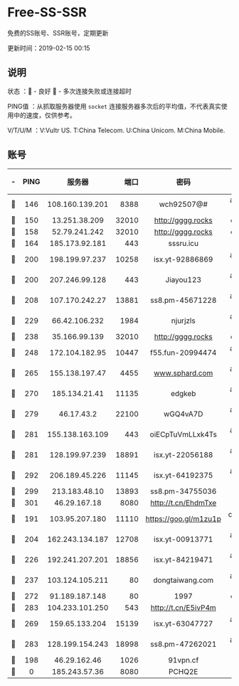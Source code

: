 # Free-SS-SSR

免费的SS账号、SSR账号，定期更新

更新时间：2019-02-15 00:15

## 说明

状态     ：🙂 - 良好 🙁 - 多次连接失败或连接超时

PING值   ：从抓取服务器使用 `socket` 连接服务器多次后的平均值，不代表真实使用中的速度，仅供参考。

V/T/U/M  ：V:Vultr US. T:China Telecom. U:China Unicom. M:China Mobile.

## 账号

|-|PING|服务器|端口|密码|加密方式|区域|V/T/U/M|
|:----:|:----:|:-----:|-----:|:----:|:----:|:----:|:----:|
|🙂|146|108.160.139.201|8388|wch92507@#|aes-256-cfb|JP|6↑/10↑/10↑/10↑|
|🙂|150|13.251.38.209|32010|http://gggg.rocks|chacha20|SG|9↑/9↑/9↓/10↑|
|🙂|158|52.79.241.242|32010|http://gggg.rocks|chacha20|KR|10↑/10↑/10↑/10↑|
|🙂|164|185.173.92.181|443|sssru.icu|rc4-md5|RU|10↑/9↑/10↑/10↑|
|🙂|200|198.199.97.237|10258|isx.yt-92886869|aes-256-cfb|US|10↑/10↑/10↑/10↑|
|🙂|200|207.246.99.128|443|Jiayou123|aes-256-cfb|US|10↑/10↑/10↑/10↑|
|🙂|208|107.170.242.27|13881|ss8.pm-45671228|aes-256-cfb|US|10↑/10↑/9↑/10↑|
|🙂|229|66.42.106.232|1984|njurjzls|aes-256-cfb|US|10↑/10↑/10↑/10↑|
|🙂|238|35.166.99.139|32010|http://gggg.rocks|chacha20|US|8↓/8↓/9↑/8↓|
|🙂|248|172.104.182.95|10447|f55.fun-20994474|aes-256-cfb|SG|9↑/10↑/9↑/10↑|
|🙂|265|155.138.197.47|4455|www.sphard.com|aes-256-cfb|US|9↑/10↑/10↑/10↑|
|🙂|270|185.134.21.41|11135|edgkeb|aes-256-cfb|GB|10↑/10↑/10↑/10↑|
|🙂|279|46.17.43.2|22100|wGQ4vA7D|aes-256-gcm|RU|4↑/10↑/10↑/10↑|
|🙂|281|155.138.163.109|443|oiECpTuVmLLxk4Ts|aes-256-cfb|US|1↓/10↑/10↑/10↑|
|🙂|281|128.199.97.239|18891|isx.yt-22056188|aes-256-cfb|SG|10↑/10↑/10↑/10↑|
|🙂|292|206.189.45.226|11145|isx.yt-64192375|aes-256-cfb|SG|10↑/10↑/10↑/10↑|
|🙂|299|213.183.48.10|13893|ss8.pm-34755036|rc4-md5|RU|10↑/10↑/9↑/10↑|
|🙂|301|46.29.167.18|8080|http://t.cn/EhdmTxe|rc4-md5|RU|10↑/10↑/10↑/10↑|
|🙂|191|103.95.207.180|11110|https://goo.gl/m1zu1p|chacha20-ietf|US|7↑/8↑/8↑/9↑|
|🙂|204|162.243.134.187|12708|isx.yt-00913771|aes-256-cfb|US|9↑/10↑/9↑/10↑|
|🙂|226|192.241.207.201|18856|isx.yt-84219471|aes-256-cfb|US|10↑/10↑/10↑/10↑|
|🙂|237|103.124.105.211|80|dongtaiwang.com|aes-256-cfb|US|10↑/10↑/10↑/10↑|
|🙂|272|91.189.187.148|80|1997|chacha20|US|9↑/10↑/9↑/10↑|
|🙂|283|104.233.101.250|543|http://t.cn/E5ivP4m|rc4-md5|CA|10↑/10↑/10↑/10↑|
|🙂|269|159.65.133.204|15139|isx.yt-63047727|aes-256-cfb|SG|10↑/10↑/10↑/10↑|
|🙂|283|128.199.154.243|18998|ss8.pm-47262021|aes-256-cfb|SG|10↑/10↑/9↑/10↑|
|🙁|198|46.29.162.46|1026|91vpn.cf|rc4-md5|RU|9↑/10↑/10↑/10↑|
|🙁|0|185.243.57.36|8080|PCHQ2E|rc4-md5|US|10↑/9↑/7↑/10↑|
